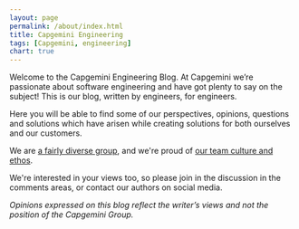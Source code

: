 ```yaml
---
layout: page
permalink: /about/index.html
title: Capgemini Engineering
tags: [Capgemini, engineering]
chart: true
---
```


Welcome to the Capgemini Engineering Blog. At Capgemini we’re passionate about
software engineering and have got plenty to say on the subject! This is our
blog, written by engineers, for engineers.

Here you will be able to find some of our perspectives, opinions, questions and
solutions which have arisen while creating solutions for both ourselves and our
customers.

We are [a fairly diverse group][authors], and we're proud of [our team culture and ethos][how we work]. 

We're interested in your views too, so please join in the discussion in the comments
areas, or contact our authors on social media.

_Opinions expressed on this blog reflect the writer’s views and not the position of the Capgemini Group._

[authors]: /authors/
[how we work]: /development/how-we-work/
